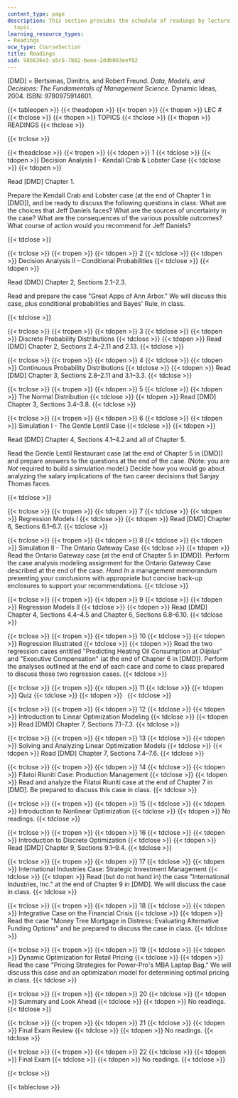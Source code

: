 ```yaml
---
content_type: page
description: This section provides the schedule of readings by lecture session and
  topic.
learning_resource_types:
- Readings
ocw_type: CourseSection
title: Readings
uid: 985636e3-a5c5-7b02-beee-2ddb063eef02
---
```


\[DMD\] = Bertsimas, Dimitris, and Robert Freund. _Data, Models, and Decisions: The Fundamentals of Management Science_. Dynamic Ideas, 2004. ISBN: 9780975914601.

{{< tableopen >}}
{{< theadopen >}}
{{< tropen >}}
{{< thopen >}}
LEC #
{{< thclose >}}
{{< thopen >}}
TOPICS
{{< thclose >}}
{{< thopen >}}
READINGS
{{< thclose >}}

{{< trclose >}}

{{< theadclose >}}
{{< tropen >}}
{{< tdopen >}}
1
{{< tdclose >}}
{{< tdopen >}}
Decision Analysis I - Kendall Crab & Lobster Case
{{< tdclose >}}
{{< tdopen >}}


Read \[DMD\] Chapter 1.

Prepare the Kendall Crab and Lobster case (at the end of Chapter 1 in \[DMD\]), and be ready to discuss the following questions in class: What are the choices that Jeff Daniels faces? What are the sources of uncertainty in the case? What are the consequences of the various possible outcomes? What course of action would you recommend for Jeff Daniels?


{{< tdclose >}}

{{< trclose >}}
{{< tropen >}}
{{< tdopen >}}
2
{{< tdclose >}}
{{< tdopen >}}
Decision Analysis II - Conditional Probabilities
{{< tdclose >}}
{{< tdopen >}}


Read \[DMD\] Chapter 2, Sections 2.1–2.3.

Read and prepare the case "Great Apps of Ann Arbor." We will discuss this case, plus conditional probabilities and Bayes' Rule, in class.


{{< tdclose >}}

{{< trclose >}}
{{< tropen >}}
{{< tdopen >}}
3
{{< tdclose >}}
{{< tdopen >}}
Discrete Probability Distributions
{{< tdclose >}}
{{< tdopen >}}
Read \[DMD\] Chapter 2, Sections 2.4–2.11 and 2.13.
{{< tdclose >}}

{{< trclose >}}
{{< tropen >}}
{{< tdopen >}}
4
{{< tdclose >}}
{{< tdopen >}}
Continuous Probability Distributions
{{< tdclose >}}
{{< tdopen >}}
Read \[DMD\] Chapter 3, Sections 2.8–2.11 and 3.1–3.3.
{{< tdclose >}}

{{< trclose >}}
{{< tropen >}}
{{< tdopen >}}
5
{{< tdclose >}}
{{< tdopen >}}
The Normal Distribution
{{< tdclose >}}
{{< tdopen >}}
Read \[DMD\] Chapter 3, Sections 3.4–3.8.
{{< tdclose >}}

{{< trclose >}}
{{< tropen >}}
{{< tdopen >}}
6
{{< tdclose >}}
{{< tdopen >}}
Simulation I - The Gentle Lentil Case
{{< tdclose >}}
{{< tdopen >}}


Read \[DMD\] Chapter 4, Sections 4.1–4.2 and all of Chapter 5.

Read the Gentle Lentil Restaurant case (at the end of Chapter 5 in \[DMD\]) and prepare answers to the questions at the end of the case. (Note: you are _Not_ required to build a simulation model.) Decide how you would go about analyzing the salary implications of the two career decisions that Sanjay Thomas faces.


{{< tdclose >}}

{{< trclose >}}
{{< tropen >}}
{{< tdopen >}}
7
{{< tdclose >}}
{{< tdopen >}}
Regression Models I
{{< tdclose >}}
{{< tdopen >}}
Read \[DMD\] Chapter 6, Sections 6.1–6.7.
{{< tdclose >}}

{{< trclose >}}
{{< tropen >}}
{{< tdopen >}}
8
{{< tdclose >}}
{{< tdopen >}}
Simulation II - The Ontario Gateway Case
{{< tdclose >}}
{{< tdopen >}}
Read the Ontario Gateway case (at the end of Chapter 5 in \[DMD\]). Perform the case analysis modeling assignment for the Ontario Gateway Case described at the end of the case. _Hand In_ a management memorandum presenting your conclusions with appropriate but concise back-up enclosures to support your recommendations.
{{< tdclose >}}

{{< trclose >}}
{{< tropen >}}
{{< tdopen >}}
9
{{< tdclose >}}
{{< tdopen >}}
Regression Models II
{{< tdclose >}}
{{< tdopen >}}
Read \[DMD\] Chapter 4, Sections 4.4–4.5 and Chapter 6, Sections 6.8–6.10.
{{< tdclose >}}

{{< trclose >}}
{{< tropen >}}
{{< tdopen >}}
10
{{< tdclose >}}
{{< tdopen >}}
Regression Illustrated
{{< tdclose >}}
{{< tdopen >}}
Read the two regression cases entitled "Predicting Heating Oil Consumption at _Oilplus_" and "Executive Compensation" (at the end of Chapter 6 in \[DMD\]). Perform the analyses outlined at the end of each case and come to class prepared to discuss these two regression cases.
{{< tdclose >}}

{{< trclose >}}
{{< tropen >}}
{{< tdopen >}}
11
{{< tdclose >}}
{{< tdopen >}}
Quiz
{{< tdclose >}}
{{< tdopen >}}
 
{{< tdclose >}}

{{< trclose >}}
{{< tropen >}}
{{< tdopen >}}
12
{{< tdclose >}}
{{< tdopen >}}
Introduction to Linear Optimization Modeling
{{< tdclose >}}
{{< tdopen >}}
Read \[DMD\] Chapter 7, Sections 7.1–7.3.
{{< tdclose >}}

{{< trclose >}}
{{< tropen >}}
{{< tdopen >}}
13
{{< tdclose >}}
{{< tdopen >}}
Solving and Analyzing Linear Optimization Models
{{< tdclose >}}
{{< tdopen >}}
Read \[DMD\] Chapter 7, Sections 7.4–7.6.
{{< tdclose >}}

{{< trclose >}}
{{< tropen >}}
{{< tdopen >}}
14
{{< tdclose >}}
{{< tdopen >}}
Filatoi Riuniti Case: Production Management
{{< tdclose >}}
{{< tdopen >}}
Read and analyze the Filatoi Riuniti case at the end of Chapter 7 in \[DMD\]. Be prepared to discuss this case in class.
{{< tdclose >}}

{{< trclose >}}
{{< tropen >}}
{{< tdopen >}}
15
{{< tdclose >}}
{{< tdopen >}}
Introduction to Nonlinear Optimization
{{< tdclose >}}
{{< tdopen >}}
No readings.
{{< tdclose >}}

{{< trclose >}}
{{< tropen >}}
{{< tdopen >}}
16
{{< tdclose >}}
{{< tdopen >}}
Introduction to Discrete Optimization
{{< tdclose >}}
{{< tdopen >}}
Read \[DMD\] Chapter 9, Sections 9.1–9.4.
{{< tdclose >}}

{{< trclose >}}
{{< tropen >}}
{{< tdopen >}}
17
{{< tdclose >}}
{{< tdopen >}}
International Industries Case: Strategic Investment Management
{{< tdclose >}}
{{< tdopen >}}
Read (but do not hand in) the case "International Industries, Inc." at the end of Chapter 9 in \[DMD\]. We will discuss the case in class.
{{< tdclose >}}

{{< trclose >}}
{{< tropen >}}
{{< tdopen >}}
18
{{< tdclose >}}
{{< tdopen >}}
Integrative Case on the Financial Crisis
{{< tdclose >}}
{{< tdopen >}}
Read the case "Money Tree Mortgage in Distress: Evaluating Alternative Funding Options" and be prepared to discuss the case in class.
{{< tdclose >}}

{{< trclose >}}
{{< tropen >}}
{{< tdopen >}}
19
{{< tdclose >}}
{{< tdopen >}}
Dynamic Optimization for Retail Pricing
{{< tdclose >}}
{{< tdopen >}}
Read the case "Pricing Strategies for Power-Pro's MBA Laptop Bag." We will discuss this case and an optimization model for determining optimal pricing in class.
{{< tdclose >}}

{{< trclose >}}
{{< tropen >}}
{{< tdopen >}}
20
{{< tdclose >}}
{{< tdopen >}}
Summary and Look Ahead
{{< tdclose >}}
{{< tdopen >}}
No readings.
{{< tdclose >}}

{{< trclose >}}
{{< tropen >}}
{{< tdopen >}}
21
{{< tdclose >}}
{{< tdopen >}}
Final Exam Review
{{< tdclose >}}
{{< tdopen >}}
No readings.
{{< tdclose >}}

{{< trclose >}}
{{< tropen >}}
{{< tdopen >}}
22
{{< tdclose >}}
{{< tdopen >}}
Final Exam
{{< tdclose >}}
{{< tdopen >}}
No readings.
{{< tdclose >}}

{{< trclose >}}

{{< tableclose >}}